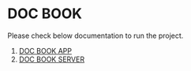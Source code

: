 # DOC BOOK

Please check below documentation to run the project.

1. [DOC BOOK APP](./client/README.md)
2. [DOC BOOK SERVER](./server/README.md)
